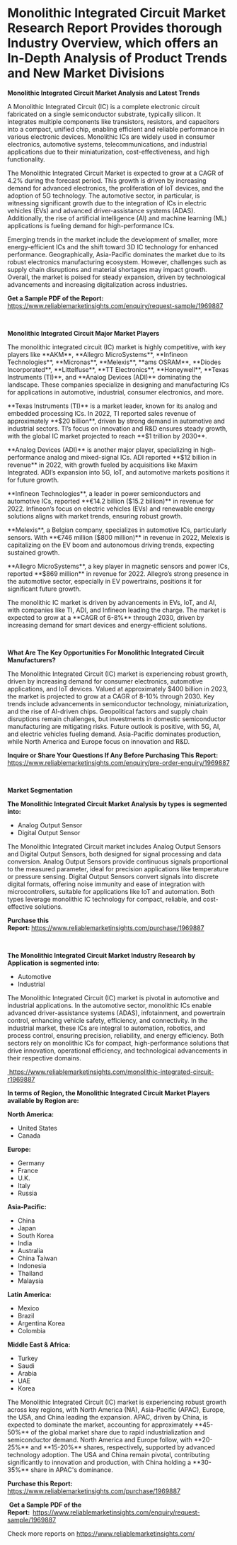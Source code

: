 <p><h1>Monolithic Integrated Circuit Market Research Report Provides thorough Industry Overview, which offers an In-Depth Analysis of Product Trends and New Market Divisions</h1></p><p><strong>Monolithic Integrated Circuit Market Analysis and Latest Trends</strong></p>
<p><p>A Monolithic Integrated Circuit (IC) is a complete electronic circuit fabricated on a single semiconductor substrate, typically silicon. It integrates multiple components like transistors, resistors, and capacitors into a compact, unified chip, enabling efficient and reliable performance in various electronic devices. Monolithic ICs are widely used in consumer electronics, automotive systems, telecommunications, and industrial applications due to their miniaturization, cost-effectiveness, and high functionality.</p><p>The Monolithic Integrated Circuit Market is expected to grow at a CAGR of 4.2% during the forecast period. This growth is driven by increasing demand for advanced electronics, the proliferation of IoT devices, and the adoption of 5G technology. The automotive sector, in particular, is witnessing significant growth due to the integration of ICs in electric vehicles (EVs) and advanced driver-assistance systems (ADAS). Additionally, the rise of artificial intelligence (AI) and machine learning (ML) applications is fueling demand for high-performance ICs.</p><p>Emerging trends in the market include the development of smaller, more energy-efficient ICs and the shift toward 3D IC technology for enhanced performance. Geographically, Asia-Pacific dominates the market due to its robust electronics manufacturing ecosystem. However, challenges such as supply chain disruptions and material shortages may impact growth. Overall, the market is poised for steady expansion, driven by technological advancements and increasing digitalization across industries.</p></p>
<p><strong>Get a Sample PDF of the Report:&nbsp;</strong> <a href="https://www.reliablemarketinsights.com/enquiry/request-sample/1969887?utm_campaign=2138&utm_medium=2&utm_source=Github&utm_content=ia&utm_term=25012025&utm_id=monolithic-integrated-circuit">https://www.reliablemarketinsights.com/enquiry/request-sample/1969887</a></p>
<p>&nbsp;</p>
<p><strong>Monolithic Integrated Circuit Major Market Players</strong></p>
<p><p>The monolithic integrated circuit (IC) market is highly competitive, with key players like **AKM**, **Allegro MicroSystems**, **Infineon Technologies**, **Micronas**, **Melexis**, **ams OSRAM**, **Diodes Incorporated**, **Littelfuse**, **TT Electronics**, **Honeywell**, **Texas Instruments (TI)**, and **Analog Devices (ADI)** dominating the landscape. These companies specialize in designing and manufacturing ICs for applications in automotive, industrial, consumer electronics, and more.</p><p>**Texas Instruments (TI)** is a market leader, known for its analog and embedded processing ICs. In 2022, TI reported sales revenue of approximately **$20 billion**, driven by strong demand in automotive and industrial sectors. TI’s focus on innovation and R&D ensures steady growth, with the global IC market projected to reach **$1 trillion by 2030**.</p><p>**Analog Devices (ADI)** is another major player, specializing in high-performance analog and mixed-signal ICs. ADI reported **$12 billion in revenue** in 2022, with growth fueled by acquisitions like Maxim Integrated. ADI’s expansion into 5G, IoT, and automotive markets positions it for future growth.</p><p>**Infineon Technologies**, a leader in power semiconductors and automotive ICs, reported **€14.2 billion ($15.2 billion)** in revenue for 2022. Infineon’s focus on electric vehicles (EVs) and renewable energy solutions aligns with market trends, ensuring robust growth.</p><p>**Melexis**, a Belgian company, specializes in automotive ICs, particularly sensors. With **€746 million ($800 million)** in revenue in 2022, Melexis is capitalizing on the EV boom and autonomous driving trends, expecting sustained growth.</p><p>**Allegro MicroSystems**, a key player in magnetic sensors and power ICs, reported **$869 million** in revenue for 2022. Allegro’s strong presence in the automotive sector, especially in EV powertrains, positions it for significant future growth.</p><p>The monolithic IC market is driven by advancements in EVs, IoT, and AI, with companies like TI, ADI, and Infineon leading the charge. The market is expected to grow at a **CAGR of 6-8%** through 2030, driven by increasing demand for smart devices and energy-efficient solutions.</p></p>
<p>&nbsp;</p>
<p><strong>What Are The Key Opportunities For Monolithic Integrated Circuit Manufacturers?</strong></p>
<p><p>The Monolithic Integrated Circuit (IC) market is experiencing robust growth, driven by increasing demand for consumer electronics, automotive applications, and IoT devices. Valued at approximately $400 billion in 2023, the market is projected to grow at a CAGR of 8-10% through 2030. Key trends include advancements in semiconductor technology, miniaturization, and the rise of AI-driven chips. Geopolitical factors and supply chain disruptions remain challenges, but investments in domestic semiconductor manufacturing are mitigating risks. Future outlook is positive, with 5G, AI, and electric vehicles fueling demand. Asia-Pacific dominates production, while North America and Europe focus on innovation and R&D.</p></p>
<p><strong>Inquire or Share Your Questions If Any Before Purchasing This Report:</strong> <a href="https://www.reliablemarketinsights.com/enquiry/pre-order-enquiry/1969887?utm_campaign=2138&utm_medium=2&utm_source=Github&utm_content=ia&utm_term=25012025&utm_id=monolithic-integrated-circuit">https://www.reliablemarketinsights.com/enquiry/pre-order-enquiry/1969887</a></p>
<p>&nbsp;</p>
<p><strong>Market Segmentation</strong></p>
<p><strong>The Monolithic Integrated Circuit Market Analysis by types is segmented into:</strong></p>
<p><ul><li>Analog Output Sensor</li><li>Digital Output Sensor</li></ul></p>
<p><p>The Monolithic Integrated Circuit market includes Analog Output Sensors and Digital Output Sensors, both designed for signal processing and data conversion. Analog Output Sensors provide continuous signals proportional to the measured parameter, ideal for precision applications like temperature or pressure sensing. Digital Output Sensors convert signals into discrete digital formats, offering noise immunity and ease of integration with microcontrollers, suitable for applications like IoT and automation. Both types leverage monolithic IC technology for compact, reliable, and cost-effective solutions.</p></p>
<p><strong>Purchase this Report:&nbsp;</strong><a href="https://www.reliablemarketinsights.com/purchase/1969887?utm_campaign=2138&utm_medium=2&utm_source=Github&utm_content=ia&utm_term=25012025&utm_id=monolithic-integrated-circuit">https://www.reliablemarketinsights.com/purchase/1969887</a></p>
<p>&nbsp;</p>
<p><strong>The Monolithic Integrated Circuit Market Industry Research by Application is segmented into:</strong></p>
<p><ul><li>Automotive</li><li>Industrial</li></ul></p>
<p><p>The Monolithic Integrated Circuit (IC) market is pivotal in automotive and industrial applications. In the automotive sector, monolithic ICs enable advanced driver-assistance systems (ADAS), infotainment, and powertrain control, enhancing vehicle safety, efficiency, and connectivity. In the industrial market, these ICs are integral to automation, robotics, and process control, ensuring precision, reliability, and energy efficiency. Both sectors rely on monolithic ICs for compact, high-performance solutions that drive innovation, operational efficiency, and technological advancements in their respective domains.</p></p>
<p><a href="https://www.reliablemarketinsights.com/monolithic-integrated-circuit-r1969887?utm_campaign=2138&utm_medium=2&utm_source=Github&utm_content=ia&utm_term=25012025&utm_id=monolithic-integrated-circuit">&nbsp;https://www.reliablemarketinsights.com/monolithic-integrated-circuit-r1969887</a></p>
<p><strong>In terms of Region, the Monolithic Integrated Circuit Market Players available by Region are:</strong></p>
<p>
    <p> <strong> North America: </strong>
        <ul>
            <li>United States</li>
            <li>Canada</li>
        </ul>
        </p> 
    <p> <strong> Europe: </strong>
        <ul>
            <li>Germany</li>
            <li>France</li>
            <li>U.K.</li>
            <li>Italy</li>
            <li>Russia</li>
        </ul>
        </p> 
    <p> <strong> Asia-Pacific: </strong>
        <ul>
            <li>China</li>
            <li>Japan</li>
            <li>South Korea</li>
            <li>India</li>
            <li>Australia</li>
            <li>China Taiwan</li>
            <li>Indonesia</li>
            <li>Thailand</li>
            <li>Malaysia</li>
        </ul>
        </p> 
    <p> <strong> Latin America: </strong>
        <ul>
            <li>Mexico</li>
            <li>Brazil</li>
            <li>Argentina Korea</li>
            <li>Colombia</li>
        </ul>
        </p> 
    <p> <strong> Middle East & Africa: </strong>
        <ul>
            <li>Turkey</li>
            <li>Saudi</li>
            <li>Arabia</li>
            <li>UAE</li>
            <li>Korea</li>
        </ul>
    </p>
    </p>
<p><p>The Monolithic Integrated Circuit (IC) market is experiencing robust growth across key regions, with North America (NA), Asia-Pacific (APAC), Europe, the USA, and China leading the expansion. APAC, driven by China, is expected to dominate the market, accounting for approximately **45-50%** of the global market share due to rapid industrialization and semiconductor demand. North America and Europe follow, with **20-25%** and **15-20%** shares, respectively, supported by advanced technology adoption. The USA and China remain pivotal, contributing significantly to innovation and production, with China holding a **30-35%** share in APAC's dominance.</p></p>
<p><strong>Purchase this Report: </strong><a href="https://www.reliablemarketinsights.com/purchase/1969887?utm_campaign=2138&utm_medium=2&utm_source=Github&utm_content=ia&utm_term=25012025&utm_id=monolithic-integrated-circuit">https://www.reliablemarketinsights.com/purchase/1969887</a></p>
<p>&nbsp;<strong>Get a Sample PDF of the Report:&nbsp;&nbsp;</strong><a href="https://www.reliablemarketinsights.com/enquiry/request-sample/1969887?utm_campaign=2138&utm_medium=2&utm_source=Github&utm_content=ia&utm_term=25012025&utm_id=monolithic-integrated-circuit">https://www.reliablemarketinsights.com/enquiry/request-sample/1969887</a></p>
<p><strong></strong></p>
<p>Check more reports on <a href="https://www.reliablemarketinsights.com/?utm_campaign=2138&utm_medium=2&utm_source=Github&utm_content=ia&utm_term=25012025&utm_id=monolithic-integrated-circuit">https://www.reliablemarketinsights.com/</a></p>